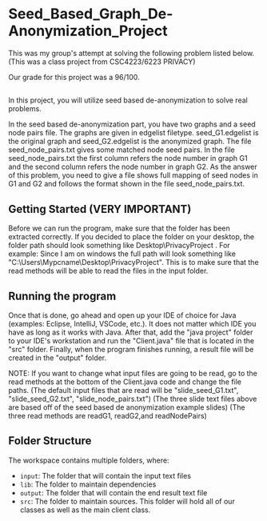 # Seed_Based_Graph_De-Anonymization_Project

This was my group's attempt at solving the following problem listed below. (This was a class project from CSC4223/6223 PRIVACY)

Our grade for this project was a 96/100.


##
In this project, you will utilize seed based de-anonymization to solve real problems.

In the seed based de-anonymization part, you have two graphs and a seed node pairs file. The graphs are given in edgelist filetype.
seed_G1.edgelist is the original graph and seed_G2.edgelist is the anonymized graph. The file seed_node_pairs.txt gives some matched node seed pairs.  In the file seed_node_pairs.txt the first column refers the node number in graph G1 and the second column refers the node number in graph G2.
As the answer of this problem, you need to give a file shows full mapping of seed nodes in G1 and G2 and follows the format shown in the file seed_node_pairs.txt.





## Getting Started (VERY IMPORTANT)
Before we can run the program, make sure that the folder has been extracted correctly.
If you decided to place the folder on your desktop, the folder path should look something like Desktop\PrivacyProject .
For example: Since I am on windows the full path will look something like "C:\Users\Mypcname\Desktop\PrivacyProject".
This is to make sure that the read methods will be able to read the files in the input folder.


## Running the program
Once that is done, go ahead and open up your IDE of choice for Java (examples: Eclipse, IntelliJ, VSCode, etc.). It does not matter which IDE you have as long as it works with Java.
After that, add the "java project" folder to your IDE's workstation and run the "Client.java" file that is located in the "src" folder.
Finally, when the program finishes running, a result file will be created in the "output" folder.

NOTE: If you want to change what input files are going to be read, go to the read methods at the bottom of the Client.java code and change the file paths.
(The default input files that are read will be "slide_seed_G1.txt", "slide_seed_G2.txt", "slide_node_pairs.txt")
(The three slide text files above are based off of the seed based de anonymization example slides)
(The three read methods are readG1, readG2,and readNodePairs)



## Folder Structure

The workspace contains multiple folders, where:

- `input`: The folder that will contain the input text files
- `lib`: The folder to maintain dependencies
- `output`: The folder that will contain the end result text file
- `src`: The folder to maintain sources. This folder will hold all of our classes as well as the main client class.


